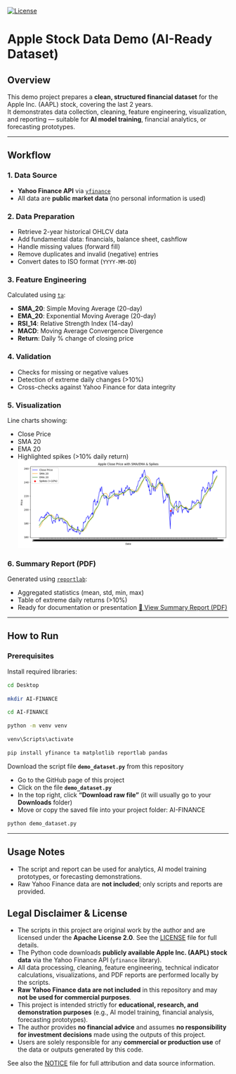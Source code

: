 [![License](https://img.shields.io/badge/License-Apache_2.0-blue.svg)](https://opensource.org/licenses/Apache-2.0)

#  Apple Stock Data Demo (AI-Ready Dataset)

##  Overview
This demo project prepares a **clean, structured financial dataset** for the Apple Inc. (AAPL) stock, covering the last 2 years.  
It demonstrates data collection, cleaning, feature engineering, visualization, and reporting — suitable for **AI model training**, financial analytics, or forecasting prototypes.

---

##  Workflow

### 1. Data Source
- **Yahoo Finance API** via [`yfinance`](https://pypi.org/project/yfinance/)  
- All data are **public market data** (no personal information is used)

### 2. Data Preparation
- Retrieve 2-year historical OHLCV data  
- Add fundamental data: financials, balance sheet, cashflow  
- Handle missing values (forward fill)  
- Remove duplicates and invalid (negative) entries  
- Convert dates to ISO format (`YYYY-MM-DD`)

### 3. Feature Engineering
Calculated using [`ta`](https://technical-analysis-library-in-python.readthedocs.io/en/latest/):
- **SMA_20**: Simple Moving Average (20-day)
- **EMA_20**: Exponential Moving Average (20-day)
- **RSI_14**: Relative Strength Index (14-day)
- **MACD**: Moving Average Convergence Divergence
- **Return**: Daily % change of closing price

### 4. Validation
- Checks for missing or negative values  
- Detection of extreme daily changes (>10%)  
- Cross-checks against Yahoo Finance for data integrity

### 5. Visualization
Line charts showing:
- Close Price  
- SMA 20  
- EMA 20  
- Highlighted spikes (>10% daily return)
![Close Price with SMA & EMA](apple_price_plot.png)



### 6. Summary Report (PDF)
Generated using [`reportlab`](https://pypi.org/project/reportlab/):
- Aggregated statistics (mean, std, min, max)  
- Table of extreme daily returns (>10%)  
- Ready for documentation or presentation
<a href="apple_summary_report.pdf" target="_blank">📄 View Summary Report (PDF)</a>
---

## How to Run

### Prerequisites
Install required libraries:
```bash
cd Desktop
```
```bash
mkdir AI-FINANCE
```
```bash
cd AI-FINANCE
```
```bash
python -m venv venv
```
```bash
venv\Scripts\activate
```
```bash
pip install yfinance ta matplotlib reportlab pandas
```
Download the script file **`demo_dataset.py`** from this repository
- Go to the GitHub page of this project  
- Click on the file **`demo_dataset.py`**
- In the top right, click **“Download raw file”** (it will usually go to your **Downloads** folder)
- Move or copy the saved file into your project folder: AI-FINANCE
  
```bash
python demo_dataset.py
```
---

## Usage Notes
- The script and report can be used for analytics, AI model training prototypes, or forecasting demonstrations.
- Raw Yahoo Finance data are **not included**; only scripts and reports are provided.

## Legal Disclaimer & License

- The scripts in this project are original work by the author and are licensed under the **Apache License 2.0**. See the [LICENSE](LICENSE) file for full details.
- The Python code downloads **publicly available Apple Inc. (AAPL) stock data** via the Yahoo Finance API (`yfinance` library).
- All data processing, cleaning, feature engineering, technical indicator calculations, visualizations, and PDF reports are performed locally by the scripts.
- **Raw Yahoo Finance data are not included** in this repository and may **not be used for commercial purposes**.
- This project is intended strictly for **educational, research, and demonstration purposes** (e.g., AI model training, financial analysis, forecasting prototypes).
- The author provides **no financial advice** and assumes **no responsibility for investment decisions** made using the outputs of this project.
- Users are solely responsible for any **commercial or production use** of the data or outputs generated by this code.

See also the [NOTICE](NOTICE) file for full attribution and data source information.

